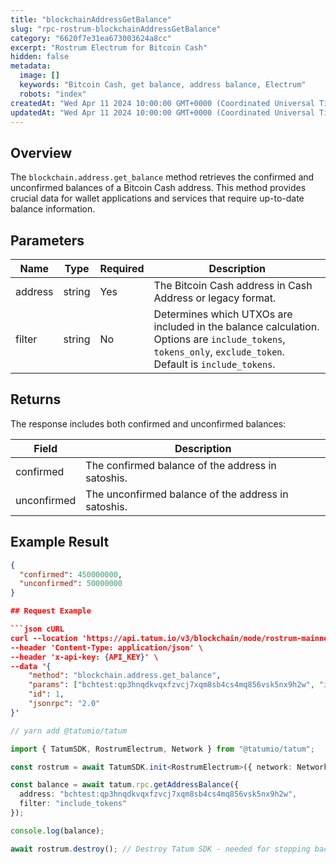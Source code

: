 ```yaml
---
title: "blockchainAddressGetBalance"
slug: "rpc-rostrum-blockchainAddressGetBalance"
category: "6620f7e31ea673003624a8cc"
excerpt: "Rostrum Electrum for Bitcoin Cash"
hidden: false
metadata:
  image: []
  keywords: "Bitcoin Cash, get balance, address balance, Electrum"
  robots: "index"
createdAt: "Wed Apr 11 2024 10:00:00 GMT+0000 (Coordinated Universal Time)"
updatedAt: "Wed Apr 11 2024 10:00:00 GMT+0000 (Coordinated Universal Time)"
---
```


## Overview

The `blockchain.address.get_balance` method retrieves the confirmed and unconfirmed balances of a Bitcoin Cash address. This method provides crucial data for wallet applications and services that require up-to-date balance information.

## Parameters

| Name    | Type   | Required | Description                                                   |
| ------- | ------ | -------- | ------------------------------------------------------------- |
| address | string | Yes      | The Bitcoin Cash address in Cash Address or legacy format.    |
| filter  | string | No       | Determines which UTXOs are included in the balance calculation. Options are `include_tokens`, `tokens_only`, `exclude_token`. Default is `include_tokens`. |

## Returns

The response includes both confirmed and unconfirmed balances:

| Field            | Description                                                    |
| ---------------- | -------------------------------------------------------------- |
| confirmed        | The confirmed balance of the address in satoshis.              |
| unconfirmed      | The unconfirmed balance of the address in satoshis.            |

## Example Result

```json
{
  "confirmed": 450000000,
  "unconfirmed": 50000000
}

## Request Example

```json cURL
curl --location 'https://api.tatum.io/v3/blockchain/node/rostrum-mainnet/' \
--header 'Content-Type: application/json' \
--header 'x-api-key: {API_KEY}' \
--data '{
    "method": "blockchain.address.get_balance",
    "params": ["bchtest:qp3hnqdkvqxfzvcj7xqm8sb4cs4mq856vsk5nx9h2w", "include_tokens"],
    "id": 1,
    "jsonrpc": "2.0"
}'
```
```typescript
// yarn add @tatumio/tatum

import { TatumSDK, RostrumElectrum, Network } from "@tatumio/tatum";

const rostrum = await TatumSDK.init<RostrumElectrum>({ network: Network.BITCOIN_CASH_MAINNET });

const balance = await tatum.rpc.getAddressBalance({
  address: "bchtest:qp3hnqdkvqxfzvcj7xqm8sb4cs4mq856vsk5nx9h2w",
  filter: "include_tokens"
});

console.log(balance);

await rostrum.destroy(); // Destroy Tatum SDK - needed for stopping background jobs
```
